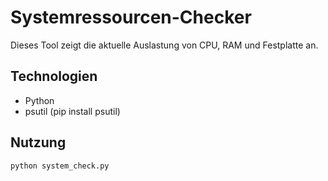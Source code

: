 # Systemressourcen-Checker

Dieses Tool zeigt die aktuelle Auslastung von CPU, RAM und Festplatte an.

## Technologien
- Python
- psutil (pip install psutil)

## Nutzung
```bash
python system_check.py
